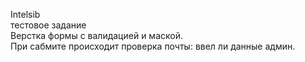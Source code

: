 Intelsib<br>
тестовое задание<br>
Верстка формы с валидацией и маской.<br>
При сабмите происходит проверка почты: ввел ли данные админ.
